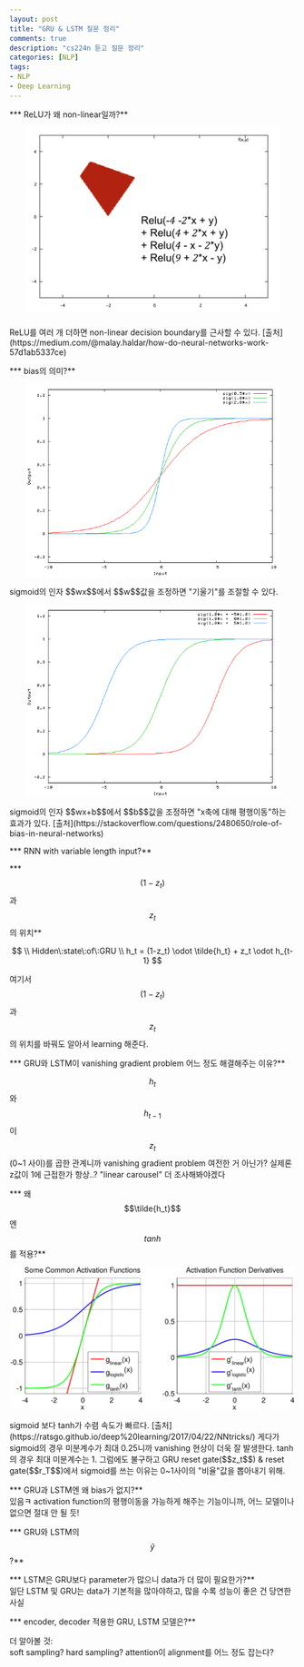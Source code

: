 ```yaml
---
layout: post
title: "GRU & LSTM 질문 정리"
comments: true
description: "cs224n 듣고 질문 정리"
categories: [NLP]
tags: 
- NLP
- Deep Learning
---
```


*** ReLU가 왜 non-linear일까?**  
<p style="text-align:center;"><img src="../assets/img/relu.png" width="450" alt="ReLU"></p>
ReLU를 여러 개 더하면 non-linear decision boundary를 근사할 수 있다.    
[출처](https://medium.com/@malay.haldar/how-do-neural-networks-work-57d1ab5337ce)

*** bias의 의미?**  
<p style="text-align:center;"><img src="../assets/img/sigmoid.png" width="450" alt="sigmoid"></p>
sigmoid의 인자 $$wx$$에서 $$w$$값을 조정하면 "기울기"를 조절할 수 있다.

<p style="text-align:center;"><img src="../assets/img/bias.png" width="450" alt="bias"></p>
sigmoid의 인자 $$wx+b$$에서 $$b$$값을 조정하면 "x축에 대해 평행이동"하는 효과가 있다.  
[출처](https://stackoverflow.com/questions/2480650/role-of-bias-in-neural-networks)


*** RNN with variable length input?**  


*** $$(1-z_t)$$과 $$z_t$$의 위치**  

$$
\\
Hidden\:state\:of\:GRU \\
h_t = (1-z_t) \odot \tilde{h_t} + z_t \odot h_{t-1}
$$

여기서 $$(1-z_t)$$과 $$z_t$$의 위치를 바꿔도 알아서 learning 해준다.


*** GRU와 LSTM이 vanishing gradient problem 어느 정도 해결해주는 이유?**   

$$h_t$$와 $$h_{t-1}$$이 $$z_t$$(0~1 사이)를 곱한 관계니까 vanishing gradient problem 여전한 거 아닌가?
실제론 z값이 1에 근접한가 항상..?
"linear carousel"
더 조사해봐야겠다


*** 왜 $$\tilde{h_t}$$엔 $$tanh$$를 적용?**  
<p style="text-align:center;"><img src="../assets/img/activations.png" width="500" alt="activations"></p>
sigmoid 보다 tanh가 수렴 속도가 빠르다. 
[출처](https://ratsgo.github.io/deep%20learning/2017/04/22/NNtricks/)
게다가 sigmoid의 경우 미분계수가 최대 0.25니까 vanishing 현상이 더욱 잘 발생한다. tanh의 경우 최대 미분계수는 1.
그럼에도 불구하고 GRU reset gate($$z_t$$) & reset gate($$r_T$$)에서 sigmoid를 쓰는 이유는 0~1사이의 "비율"값을 뽑아내기 위해.


*** GRU과 LSTM엔 왜 bias가 없지?**  
있음ㅋ activation function의 평행이동을 가능하게 해주는 기능이니까, 어느 모델이나 없으면 절대 안 될 듯!


*** GRU와 LSTM의 $$\hat{y}$$?**  


*** LSTM은 GRU보다 parameter가 많으니 data가 더 많이 필요한가?**  
일단 LSTM 및 GRU는 data가 기본적을 많아야하고, 많을 수록 성능이 좋은 건 당연한 사실


*** encoder, decoder 적용한 GRU, LSTM 모델은?**  




더 알아볼 것:  
soft sampling? hard sampling? attention이 alignment를 어느 정도 잡는다?